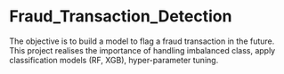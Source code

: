 # Fraud_Transaction_Detection
The objective is to build a model to flag a fraud transaction in the future. This project realises the importance of handling imbalanced class, apply classification models (RF, XGB), hyper-parameter tuning.
